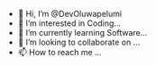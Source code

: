 - 👋 Hi, I’m @DevOluwapelumi
- 👀 I’m interested in Coding...
- 🌱 I’m currently learning Software...
- 💞️ I’m looking to collaborate on ...
- 📫 How to reach me ...

<!---
DevOluwapelumi/DevOluwapelumi is a ✨ special ✨ repository because its `README.md` (this file) appears on your GitHub profile.
You can click the Preview link to take a look at your changes.
--->
